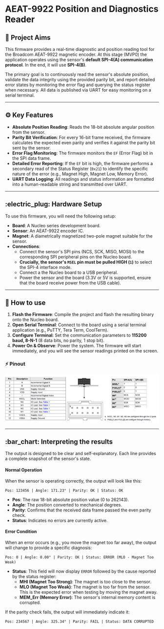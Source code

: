 # AEAT-9922 Position and Diagnostics Reader

## :memo: Project Aims

This firmware provides a real-time diagnostic and position reading tool for the Broadcom AEAT-9922 magnetic encoder. At this stage (MVP0) the application operates using the sensor's **default SPI-4(A) communication protocol**. In the end, it will use **SPI-4(B)**.

The primary goal is to continuously read the sensor's absolute position, validate the data integrity using the provided parity bit, and report detailed error states by monitoring the error flag and querying the status register when necessary. All data is published via UART for easy monitoring on a serial terminal.

-----

## :gear: Key Features

  * **Absolute Position Reading**: Reads the 18-bit absolute angular position from the sensor.
  * **Parity Bit Verification**: For every 16-bit frame received, the firmware calculates the expected even parity and verifies it against the parity bit sent by the sensor.
  * **Error Flag Monitoring**: The firmware monitors the `EF` (Error Flag) bit in the SPI data frame.
  * **Detailed Error Reporting**: If the `EF` bit is high, the firmware performs a secondary read of the Status Register (`0x21`) to identify the specific nature of the error (e.g., Magnet High, Magnet Low, Memory Error).
  * **UART Data Logging**: All readings and status information are formatted into a human-readable string and transmitted over UART.

-----

## :electric\_plug: Hardware Setup

To use this firmware, you will need the following setup:

  * **Board**: A Nucleo series development board.
  * **Sensor**: An AEAT-9922 encoder IC.
  * **Magnet**: A diametrically magnetized two-pole magnet suitable for the sensor.
  * **Connections**:
      * Connect the sensor's SPI pins (NCS, SCK, MISO, MOSI) to the corresponding SPI peripheral pins on the Nucleo board.
      * **Crucially, the sensor's `MSEL` pin must be pulled HIGH (`1`)** to select the SPI-4 interface mode.
      * Connect a the Nucleo board to a USB peripheral.
      * Power the sensor and the board (3.3V or 5V is supported, ensure that the board receive power from the USB cable).

-----

## :rocket: How to use

1.  **Flash the Firmware**: Compile the project and flash the resulting binary onto the Nucleo board.
2.  **Open Serial Terminal**: Connect to the board using a serial terminal application (e.g., PuTTY, Tera Term, CoolTerm).
3.  **Configure Terminal**: Set the communication parameters to **115200 baud, 8-N-1** (8 data bits, no parity, 1 stop bit).
4.  **Power On & Observe**: Power the system. The firmware will start immediately, and you will see the sensor readings printed on the screen.

### :zap: Pinout

![pinout_evalBoard](assets/config_electrical.png)

-----

## :bar\_chart: Interpreting the results

The output is designed to be clear and self-explanatory. Each line provides a complete snapshot of the sensor's state.

#### Normal Operation

When the sensor is operating correctly, the output will look like this:

```
Pos: 123456 | Angle: 171.23° | Parity: OK | Status: OK
```

  * **Pos**: The raw 18-bit absolute position value (0 to 262143).
  * **Angle**: The position converted to mechanical degrees.
  * **Parity**: Confirms that the received data frame passed the even parity check.
  * **Status**: Indicates no errors are currently active.

#### Error Condition

When an error occurs (e.g., you move the magnet too far away), the output will change to provide a specific diagnosis:

```
Pos: 0 | Angle: 0.00° | Parity: OK | Status: ERROR (MLO - Magnet Too Weak)
```

  * **Status**: This field will now display `ERROR` followed by the cause reported by the status register:
      * **MHI (Magnet Too Strong)**: The magnet is too close to the sensor.
      * **MLO (Magnet Too Weak)**: The magnet is too far from the sensor. This is the expected error when testing by moving the magnet away.
      * **MEM\_Err (Memory Error)**: The sensor's internal memory content is corrupted.

If the parity check fails, the output will immediately indicate it:

```
Pos: 234567 | Angle: 325.34° | Parity: FAIL | Status: DATA CORRUPTED
```